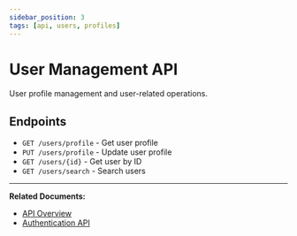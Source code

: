 ```yaml
---
sidebar_position: 3
tags: [api, users, profiles]
---
```


# User Management API

User profile management and user-related operations.

## Endpoints

- `GET /users/profile` - Get user profile
- `PUT /users/profile` - Update user profile
- `GET /users/{id}` - Get user by ID
- `GET /users/search` - Search users

---

**Related Documents:**
- [API Overview](./overview)
- [Authentication API](./authentication)
